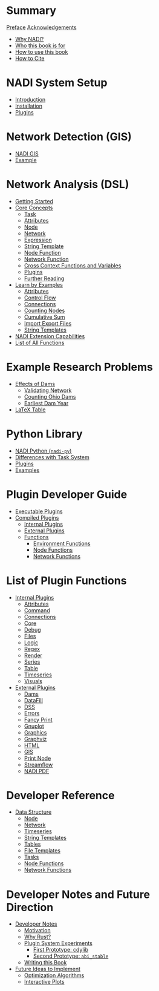 # Summary
[Preface](preface.md)
[Acknowledgements](./acknowledgements.md)
- [Why NADI?](./why-nadi.md)
- [Who this book is for](./who-book.md)
- [How to use this book](./how-to.md)
- [How to Cite](./citation.md)
# NADI System Setup
- [Introduction](./introduction.md)
- [Installation](./installation.md)
- [Plugins](./plugins.md)

# Network Detection (GIS)
- [NADI GIS](./gis/intro.md)
- [Example](./gis/example.md)

# Network Analysis (DSL)
- [Getting Started](./getting-started.md)
- [Core Concepts](./system/intro.md)
  - [Task](./intro/task.md)
  - [Attributes](./intro/attrs.md)
  - [Node](./intro/node.md)
  - [Network](./intro/network.md)
  - [Expression](./intro/expression.md)
  - [String Template](./intro/template.md)
  - [Node Function](./intro/node-func.md)
  - [Network Function](./intro/network-func.md)
  - [Cross Context Functions and Variables](./intro/cross-context.md)
  - [Plugins](./intro/plugins.md)
  - [Further Reading](./intro/further.md)
- [Learn by Examples](./learn-examples.md)
  - [Attributes](./learn-examples/attributes.md)
  - [Control Flow](./learn-examples/control.md)
  - [Connections](./learn-examples/connections.md)
  - [Counting Nodes](./learn-examples/counting.md)
  - [Cumulative Sum](./learn-examples/cumulative.md)
  - [Import Export Files](./learn-examples/import-export.md)
  - [String Templates](./learn-examples/str-templates.md)
- [NADI Extension Capabilities](./system/extensions.md)
- [List of All Functions](plugins/index.md)

# Example Research Problems
- [Effects of Dams](./example/ohio-dams-intro.md)
  - [Validating Network](./example/ohio-validation.md)
  - [Counting Ohio Dams](./example/ohio-dams.md)
  - [Earliest Dam Year](./example/ohio-dam-years.md)
- [LaTeX Table](./example/latex-table.md)
<!-- - [Ohio River Routing](./example-usage.md) -->
<!--   - [Making Tables](./example/tables.md) -->
<!--   - [Generating Reports](./example/gen-report.md) -->
<!--   - [Analysing Timeseries](./example/timeseries.md) -->
<!-- 	- [Looking at Data Gaps](./example/data-gap.md) -->
<!-- 	- [Visualizing Data Gaps](./example/data-gap-vis.md) -->

# Python Library
- [NADI Python (`nadi-py`)](python.md)
- [Differences with Task System](python/difference.md)
- [Plugins](python/plugins.md)
- [Examples](python/examples.md)

# Plugin Developer Guide
- [Executable Plugins](plugin-dev/exe-plugins.md)
- [Compiled Plugins](plugin-dev/plugins.md)
  - [Internal Plugins](plugin-dev/internal-plugins.md)
  - [External Plugins](plugin-dev/external-plugins.md)
  - [Functions](plugin-dev/functions.md)
    - [Environment Functions](plugin-dev/env-functions.md)
    - [Node Functions](plugin-dev/node-functions.md)
    - [Network Functions](plugin-dev/network-functions.md)

# List of Plugin Functions
- [Internal Plugins](plugins/intro.md)
  - [Attributes](plugins/attributes.md)
  - [Command](plugins/command.md)
  - [Connections](plugins/connections.md)
  - [Core](plugins/core.md)
  - [Debug](plugins/debug.md)
  - [Files](plugins/files.md)
  - [Logic](plugins/logic.md)
  - [Regex](plugins/regex.md)
  - [Render](plugins/render.md)
  - [Series](plugins/series.md)
  - [Table](plugins/table.md)
  - [Timeseries](plugins/timeseries.md)
  - [Visuals](plugins/visuals.md)
- [External Plugins](plugins/intro-ex.md)
  - [Dams](plugins/dams.md)
  - [DataFill](plugins/datafill.md)
  - [DSS](plugins/dss.md)
  - [Errors](plugins/errors.md)
  - [Fancy Print](plugins/fancy_print.md)
  - [Gnuplot](plugins/gnuplot.md)
  - [Graphics](plugins/graphics.md)
  - [Graphviz](plugins/graphviz.md)
  - [HTML](plugins/html.md)
  - [GIS](plugins/gis.md)
  - [Print Node](plugins/print_node.md)
  - [Streamflow](plugins/streamflow.md)
  - [NADI PDF](plugins/nadi_pdf.md)

# Developer Reference
- [Data Structure](./devref/data-structures.md)
  - [Node](./devref/node.md)
  - [Network](./devref/network.md)
  - [Timeseries](./devref/timeseries.md)
  - [String Templates](./devref/string_templates.md)
  - [Tables](./devref/tables.md)
  - [File Templates](./devref/file-templates.md)
  - [Tasks](./devref/tasks.md)
  - [Node Functions](./devref/node-functions.md)
  - [Network Functions](./devref/network-functions.md)

# Developer Notes and Future Direction
- [Developer Notes](./notes/intro.md)
  - [Motivation](./notes/motivations.md)
  - [Why Rust?](./notes/rust.md)
  - [Plugin System Experiments]()
	- [First Prototype: cdylib]()
	- [Second Prototype: `abi_stable`]()
  - [Writing this Book](./notes/writing-book.md)
- [Future Ideas to Implement]()
  - [Optimization Algorithms](./future/optimization.md)
  - [Interactive Plots](./future/interactive-plots.md)
